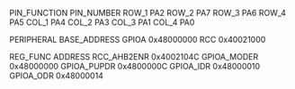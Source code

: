 PIN_FUNCTION    PIN_NUMBER
ROW_1           PA2
ROW_2           PA7
ROW_3           PA6
ROW_4           PA5
COL_1           PA4
COL_2           PA3
COL_3           PA1
COL_4           PA0

PERIPHERAL      BASE_ADDRESS
GPIOA           0x48000000
RCC             0x40021000

REG_FUNC        ADDRESS
RCC_AHB2ENR     0x4002104C
GPIOA_MODER     0x48000000
GPIOA_PUPDR     0x4800000C
GPIOA_IDR       0x48000010
GPIOA_ODR       0x48000014

